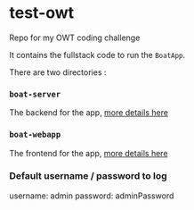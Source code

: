 # test-owt

Repo for my OWT coding challenge

It contains the fullstack code to run the `BoatApp`.

There are two directories :

### `boat-server`

The backend for the app, [more details here](./boat-server/README.md)

### `boat-webapp`

The frontend for the app, [more details here](./boat-webapp/README.md)

### Default username / password to log

username: admin
password: adminPassword

